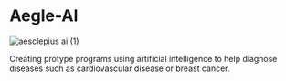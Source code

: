 # Aegle-AI
![aesclepius ai (1)](https://github.com/eastk1m/Asclepius-AI/assets/168964532/b85c0c28-e868-4164-aeef-4beb80ed71b8)

Creating protype programs using artificial intelligence to help diagnose diseases such as cardiovascular disease or breast cancer. 
